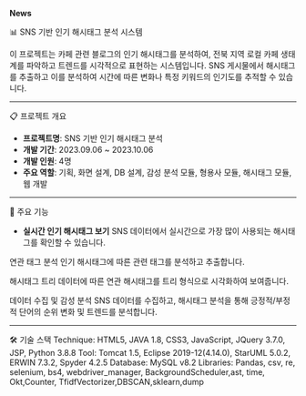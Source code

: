**News**

📊 SNS 기반 인기 해시태그 분석 시스템

이 프로젝트는 카페 관련 블로그의 인기 해시태그를 분석하여, 전북 지역 로컬 카페 생태계를 파악하고 트렌드를 시각적으로 표현하는 시스템입니다. SNS 게시물에서 해시태그를 추출하고 이를 분석하여 시간에 따른 변화나 특정 키워드의 인기도를 추적할 수 있습니다.

---

📋 프로젝트 개요
- **프로젝트명**: SNS 기반 인기 해시태그 분석
- **개발 기간**: 2023.09.06 ~ 2023.10.06
- **개발 인원**: 4명
- **주요 역할**: 기획, 화면 설계, DB 설계, 감성 분석 모듈, 형용사 모듈, 해시태그 모듈, 웹 개발

---

🚀 주요 기능

- **실시간 인기 해시태그 보기**
SNS 데이터에서 실시간으로 가장 많이 사용되는 해시태그를 확인할 수 있습니다.

연관 태그 분석
인기 해시태그에 따른 관련 태그를 분석하고 추출합니다.

해시태그 트리
데이터에 따른 연관 해시태그를 트리 형식으로 시각화하여 보여줍니다.

데이터 수집 및 감성 분석
SNS 데이터를 수집하고, 해시태그 분석을 통해 긍정적/부정적 단어의 순위 변화 및 트렌드를 분석합니다.

---

🛠️ 기술 스택
Technique: HTML5, JAVA 1.8, CSS3, JavaScript, JQuery 3.7.0, JSP, Python 3.8.8
Tool: Tomcat 1.5, Eclipse 2019-12(4.14.0), StarUML 5.0.2, ERWIN 7.3.2, Spyder 4.2.5
Database: MySQL v8.2
Libraries: Pandas, csv, re, selenium, bs4, webdriver_manager, BackgroundScheduler,ast, time, Okt,Counter,
            TfidfVectorizer,DBSCAN,sklearn,dump
